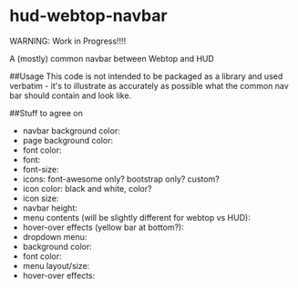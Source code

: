 hud-webtop-navbar
=================
WARNING: Work in Progress!!!!

A (mostly) common navbar between Webtop and HUD

##Usage
This code is not intended to be packaged as a library and used verbatim - it's 
to illustrate as accurately as possible what the common nav bar should contain
and look like.

##Stuff to agree on

 * navbar background color: 
 * page background color: 
 * font color: 
 * font: 
 * font-size: 
 * icons: font-awesome only? bootstrap only? custom?
 * icon color: black and white, color?
 * icon size: 
 * navbar height:
 * menu contents (will be slightly different for webtop vs HUD): 
 * hover-over effects (yellow bar at bottom?): 
 * dropdown menu: 
  * background color: 
  * font color: 
  * menu layout/size: 
  * hover-over effects: 
  